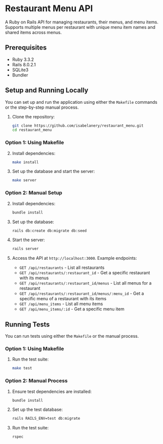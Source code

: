 # Restaurant Menu API

A Ruby on Rails API for managing restaurants, their menus, and menu items. Supports multiple menus per restaurant with unique menu item names and shared items across menus.

## Prerequisites

- Ruby 3.3.2
- Rails 8.0.2.1
- SQLite3
- Bundler

## Setup and Running Locally

You can set up and run the application using either the `Makefile` commands or the step-by-step manual process.

1. Clone the repository:

   ```bash
   git clone https://github.com/isabelanery/restaurant_menu.git
   cd restaurant_menu
   ```

### Option 1: Using Makefile

2. Install dependencies:

   ```bash
   make install
   ```

3. Set up the database and start the server:

   ```bash
   make server
   ```

### Option 2: Manual Setup

2. Install dependencies:

   ```bash
   bundle install
   ```

3. Set up the database:

   ```bash
   rails db:create db:migrate db:seed
   ```

4. Start the server:

   ```bash
   rails server
   ```

5. Access the API at `http://localhost:3000`. Example endpoints:

   - `GET /api/restaurants` - List all restaurants
   - `GET /api/restaurants/:restaurant_id` - Get a specific restaurant with its menus
   - `GET /api/restaurants/:restaurant_id/menus` - List all menus for a restaurant
   - `GET /api/restaurants/:restaurant_id/menus/:menu_id` - Get a specific menu of a restaurant with its items
   - `GET /api/menu_items` - List all menu items
   - `GET /api/menu_items/:id` - Get a specific menu item

## Running Tests

You can run tests using either the `Makefile` or the manual process.

### Option 1: Using Makefile

1. Run the test suite:
   ```bash
   make test
   ```

### Option 2: Manual Process

1. Ensure test dependencies are installed:
   ```bash
   bundle install
   ```

2. Set up the test database:
   ```bash
   rails RAILS_ENV=test db:migrate
   ```

3. Run the test suite:
   ```bash
   rspec
   ```
